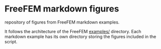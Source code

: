 # FreeFEM markdown figures

repository of figures from FreeFEM markdown examples.

It follows the architecture of the FreeFEM [examples/](https://github.com/FreeFem/FreeFem-sources/tree/master/examples) directory. Each markdown example has its own directory storing the figures included in the script.
